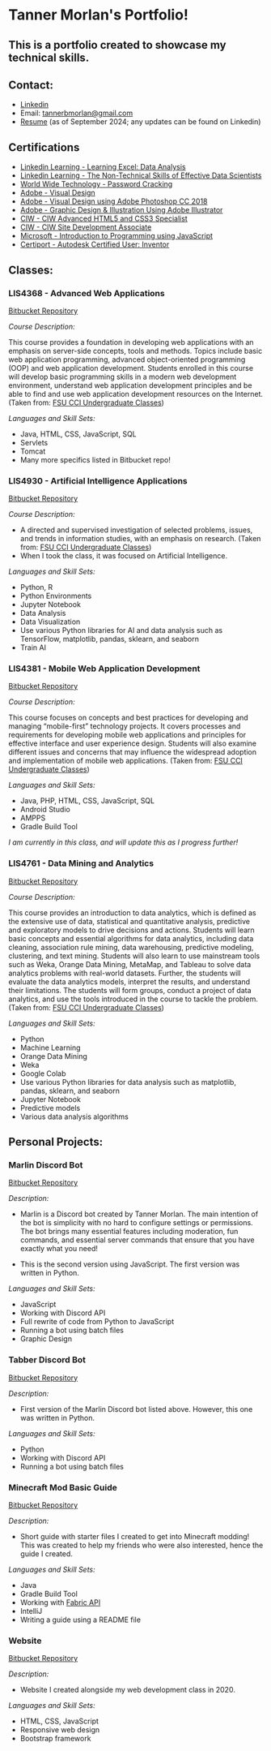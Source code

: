 # Tanner Morlan's Portfolio!

## This is a portfolio created to showcase my technical skills.

## **Contact:**

- [Linkedin](https://www.linkedin.com/in/tanner-morlan/)
- Email: tannerbmorlan@gmail.com
- [Resume](img/TannerBMorlanResumeSeptember2024.png) (as of September 2024; any updates can be found on Linkedin)

## **Certifications**

- [Linkedin Learning - Learning Excel: Data Analysis](img/learning_excel_data_analysis.jpg)
- [Linkedin Learning - The Non-Technical Skills of Effective Data Scientists](img/the_non_technical_skills_of_effective_data_scientists.jpg)
- [World Wide Technology - Password Cracking](img/password-cracking.png)
- [Adobe - Visual Design](img/visual-design.png)
- [Adobe - Visual Design using Adobe Photoshop CC 2018](img/visual-design-using-photoshop.png)
- [Adobe - Graphic Design & Illustration Using Adobe Illustrator](img/graphics-design-and-illustration-using-adobe-illustrator.png)
- [CIW - CIW Advanced HTML5 and CSS3 Specialist](img/ciw-advanced-html5-and-css3-specialist.png)
- [CIW - CIW Site Development Associate](img/ciw-site-development-associate.png)
- [Microsoft - Introduction to Programming using JavaScript](img/introduction-to-programming-using-javascript.png)
- [Certiport - Autodesk Certified User: Inventor](img/autodesk-certified-user-inventor.png)



## **Classes:**

### **LIS4368 - Advanced Web Applications**

[Bitbucket Repository](https://bitbucket.org/tannerworkspace/lis4368/src/master/)

*Course Description:*

This course provides a foundation in developing web applications with an emphasis on server-side concepts, tools and methods. Topics include basic web application programming, advanced object-oriented programming (OOP) and web application development. Students enrolled in this course will develop basic programming skills in a modern web development environment, understand web application development principles and be able to find and use web application development resources on the Internet. (Taken from: [FSU CCI Undergraduate Classes](https://ischool.cci.fsu.edu/academics/courses/undergrad/#LIS_4368))

*Languages and Skill Sets:*

- Java, HTML, CSS, JavaScript, SQL
- Servlets
- Tomcat
- Many more specifics listed in Bitbucket repo!

### **LIS4930 - Artificial Intelligence Applications**

[Bitbucket Repository](https://bitbucket.org/tannerworkspace/lis4930/src/main/)

*Course Description:*

- A directed and supervised investigation of selected problems, issues, and trends in information studies, with an emphasis on research. (Taken from: [FSU CCI Undergraduate Classes](https://ischool.cci.fsu.edu/academics/courses/undergrad/#LIS_4368))
- When I took the class, it was focused on Artificial Intelligence.

*Languages and Skill Sets:*

- Python, R
- Python Environments
- Jupyter Notebook
- Data Analysis
- Data Visualization
- Use various Python libraries for AI and data analysis such as TensorFlow, matplotlib, pandas, sklearn, and seaborn
- Train AI


### **LIS4381 - Mobile Web Application Development**

[Bitbucket Repository](https://bitbucket.org/tannerworkspace/lis4381/src/main/)

*Course Description:*

This course focuses on concepts and best practices for developing and managing “mobile-first” technology projects. It covers processes and requirements for developing mobile web applications and principles for effective interface and user experience design. Students will also examine different issues and concerns that may influence the widespread adoption and implementation of mobile web applications. (Taken from: [FSU CCI Undergraduate Classes](https://ischool.cci.fsu.edu/academics/courses/undergrad/#LIS_4368))

*Languages and Skill Sets:*

- Java, PHP, HTML, CSS, JavaScript, SQL
- Android Studio
- AMPPS
- Gradle Build Tool

*I am currently in this class, and will update this as I progress further!*

### **LIS4761 - Data Mining and Analytics**

[Bitbucket Repository](https://bitbucket.org/tannerworkspace/lis4761/src/master/)

*Course Description:*

This course provides an introduction to data analytics, which is defined as the extensive use of data, statistical and quantitative analysis, predictive and exploratory models to drive decisions and actions. Students will learn basic concepts and essential algorithms for data analytics, including data cleaning, association rule mining, data warehousing, predictive modeling, clustering, and text mining.  Students will also learn to use mainstream tools such as Weka, Orange Data Mining, MetaMap, and Tableau to solve data analytics problems with real-world datasets. Further, the students will evaluate the data analytics models, interpret the results, and understand their limitations. The students will form groups, conduct a project of data analytics, and use the tools introduced in the course to tackle the problem. (Taken from: [FSU CCI Undergraduate Classes](https://ischool.cci.fsu.edu/academics/courses/undergrad/#LIS_4368))

*Languages and Skill Sets:*

- Python
- Machine Learning
- Orange Data Mining
- Weka
- Google Colab
- Use various Python libraries for data analysis such as matplotlib, pandas, sklearn, and seaborn
- Jupyter Notebook
- Predictive models
- Various data analysis algorithms

## Personal Projects:

### **Marlin Discord Bot**

[Bitbucket Repository](https://bitbucket.org/tannerworkspace/marlinbot/src/master/)

*Description:*

- Marlin is a Discord bot created by Tanner Morlan. The main intention of the bot is simplicity with no hard to configure settings or permissions. The bot brings many essential features including moderation, fun commands, and essential server commands that ensure that you have exactly what you need! 

- This is the second version using JavaScript. The first version was written in Python.

*Languages and Skill Sets:*

- JavaScript
- Working with Discord API
- Full rewrite of code from Python to JavaScript
- Running a bot using batch files
- Graphic Design

### **Tabber Discord Bot**

[Bitbucket Repository](https://bitbucket.org/tannerworkspace/tabberbotpy/src/master/)

*Description:*

- First version of the Marlin Discord bot listed above. However, this one was written in Python.

*Languages and Skill Sets:*

- Python
- Working with Discord API
- Running a bot using batch files

### **Minecraft Mod Basic Guide**

[Bitbucket Repository](https://bitbucket.org/tannerworkspace/minecraft-mod-testing-1.21/src/master/)

*Description:*

- Short guide with starter files I created to get into Minecraft modding! This was created to help my friends who were also interested, hence the guide I created.

*Languages and Skill Sets:*

- Java
- Gradle Build Tool
- Working with [Fabric API](https://docs.fabricmc.net/)
- IntelliJ
- Writing a guide using a README file

### **Website**

[Bitbucket Repository](https://bitbucket.org/tannerworkspace/web2website/src/master/)

*Description:*

- Website I created alongside my web development class in 2020.

*Languages and Skill Sets:*

- HTML, CSS, JavaScript
- Responsive web design
- Bootstrap framework
